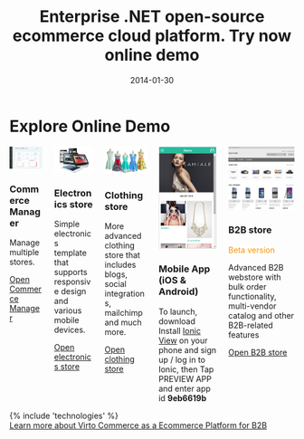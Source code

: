 ﻿---
title: Enterprise .NET open-source ecommerce cloud platform. Try now online demo
description: Enterprise .NET open-source ecommerce cloud platform. Try now online demo
date: 2014-01-30
permalink: try-now/online-demo
tags : 
- online-demo
- demo
- commerce
---
<div class="responsive">
    <h1 class="title">Explore Online Demo</h1>
    <div class="columns three">
        <div class="column">
            <div class="block">
                <div class="img-300">
                    <a href="http://demo.virtocommerce.com/admin" target="_blank" rel="nofollow"><img alt="Virto Commerce manager" src="../assets/images/demo/admin-dashboard.jpg" class="border"></a>
                </div>
                <h3>Commerce Manager</h3>
                <p class="text">Manage multiple stores.</p>
                <a class="button fill" target="_blank"  href="http://admin-demo.virtocommerce.com" rel="nofollow">Open Commerce Manager</a>
            </div>
        </div>
        <div class="column">
            <div class="block">
                <div class="img-300">
                    <a target="_blank" href="http://demo.virtocommerce.com/electronics" rel="nofollow"><img alt="Virto Commerce frontend accelerator" src="../assets/images/demo/frontend-electronics.jpg" class="border"></a>
                </div>
                <h3>Electronics store</h3>
                <p class="text">Simple electronics template that supports responsive design and various mobile devices.</p>
                <a class="button fill" target="_blank" href="http://demo.virtocommerce.com/electronics" rel="nofollow">Open electronics store</a>
            </div>
        </div>
        <div class="column">
            <div class="block">
                <div class="img-300">
                    <a target="_blank" href="http://demo.virtocommerce.com/clothing" rel="nofollow"><img alt="Virto Commerce frontend accelerator" src="../assets/images/demo/frontend-clothing.jpg" class="border"></a>
                </div>
                <h3>Clothing store</h3>
                <p class="text">More advanced clothing store that includes blogs, social integrations, mailchimp and much more.</p>
                <a class="button fill" target="_blank" href="http://demo.virtocommerce.com/clothing" rel="nofollow">Open clothing store</a>
            </div>
        </div>
        <div class="column">
            <div class="block">
                <div class="img-300">
                    <img alt="Virto Commerce frontend accelerator" src="../assets/images/demo/mobile.png" class="border">
                </div>
                <h3>Mobile App (iOS & Android)</h3>
                <p class="text">To launch, download Install <a href="http://view.ionic.io" target="_blank">Ionic View</a> on your phone and sign up / log in to Ionic, then Tap PREVIEW APP and enter app id <b>9eb6619b</b></p>
            </div>
        </div>
        <div class="column">
            <div class="block">
                <div class="img-300">
                    <img alt="B2B store" src="../assets/images/demo/00000982.png" class="border">
                </div>
                <h3>B2B store</h3>
                <a class="button fill" style="background: #fff; color: #f89406; cursor: default;">Beta version</a>
                <p class="text">Advanced B2B webstore with bulk order functionality, multi-vendor catalog and other B2B-related features</p>
                <a class="button fill" target="_blank" href="http://demo.virtocommerce.com/B2B-store" rel="nofollow">Open B2B store</a>
            </div>
        </div>
    </div>
</div>
{% include 'technologies' %}
<div class="about-vc __responsive">
    <a class="link learn-link" href="/b2b-ecommerce-platform">Learn more about Virto Commerce as a Ecommerce Platform for B2B</a>
</div>
